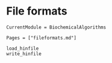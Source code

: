 # File formats
```@meta
CurrentModule = BiochemicalAlgorithms
```

```@index
Pages = ["fileformats.md"]
```

```@docs
load_hinfile
write_hinfile
```

